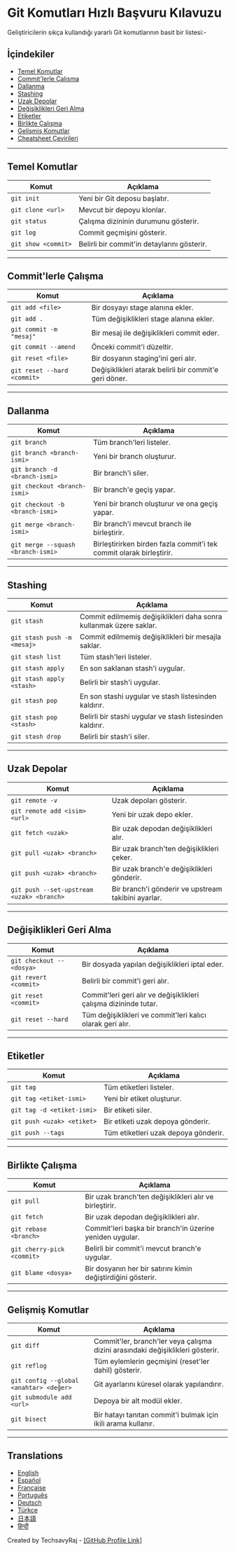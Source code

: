 # Git Komutları Hızlı Başvuru Kılavuzu

Geliştiricilerin sıkça kullandığı yararlı Git komutlarının basit bir listesi:-

## İçindekiler

- [Temel Komutlar](#temel-komutlar)
- [Commit'lerle Çalışma](#commitlerle-çalışma)
- [Dallanma](#dallanma)
- [Stashing](#stashing)
- [Uzak Depolar](#uzak-depolar)
- [Değişiklikleri Geri Alma](#değişiklikleri-geri-alma)
- [Etiketler](#etiketler)
- [Birlikte Çalışma](#birlikte-çalışma)
- [Gelişmiş Komutlar](#gelişmiş-komutlar)
- [Cheatsheet Çevirileri](#translations)

---

## Temel Komutlar

| Komut               | Açıklama                                  |
|---------------------|-------------------------------------------|
| `git init`          | Yeni bir Git deposu başlatır.             |
| `git clone <url>`   | Mevcut bir depoyu klonlar.                |
| `git status`        | Çalışma dizininin durumunu gösterir.      |
| `git log`           | Commit geçmişini gösterir.                |
| `git show <commit>` | Belirli bir commit'in detaylarını gösterir.|

---

## Commit'lerle Çalışma

| Komut                         | Açıklama                                   |
|-------------------------------|--------------------------------------------|
| `git add <file>`              | Bir dosyayı stage alanına ekler.           |
| `git add .`                   | Tüm değişiklikleri stage alanına ekler.    |
| `git commit -m "mesaj"`       | Bir mesaj ile değişiklikleri commit eder.  |
| `git commit --amend`          | Önceki commit'i düzeltir.                  |
| `git reset <file>`            | Bir dosyanın staging'ini geri alır.        |
| `git reset --hard <commit>`   | Değişiklikleri atarak belirli bir commit'e geri döner. |

---

## Dallanma

| Komut                          | Açıklama                                  |
|--------------------------------|-------------------------------------------|
| `git branch`                   | Tüm branch'leri listeler.                 |
| `git branch <branch-ismi>`     | Yeni bir branch oluşturur.                |
| `git branch -d <branch-ismi>`  | Bir branch'i siler.                       |
| `git checkout <branch-ismi>`   | Bir branch'e geçiş yapar.                 |
| `git checkout -b <branch-ismi>`| Yeni bir branch oluşturur ve ona geçiş yapar.|
| `git merge <branch-ismi>`      | Bir branch'i mevcut branch ile birleştirir.|
| `git merge --squash <branch-ismi>`| Birleştirirken birden fazla commit'i tek commit olarak birleştirir.|

---

## Stashing

| Komut                    | Açıklama                                  |
|--------------------------|-------------------------------------------|
| `git stash`              | Commit edilmemiş değişiklikleri daha sonra kullanmak üzere saklar.|
| `git stash push -m <mesaj>`| Commit edilmemiş değişiklikleri bir mesajla saklar.|
| `git stash list`         | Tüm stash'leri listeler.                   |
| `git stash apply`        | En son saklanan stash'i uygular.           |
| `git stash apply <stash>`| Belirli bir stash'i uygular.               |
| `git stash pop`          | En son stashi uygular ve stash listesinden kaldırır. |
| `git stash pop <stash>`  | Belirli bir stashi uygular ve stash listesinden kaldırır. |
| `git stash drop`         | Belirli bir stash'i siler.                 |

---

## Uzak Depolar

| Komut                                 | Açıklama                                  |
|---------------------------------------|-------------------------------------------|
| `git remote -v`                       | Uzak depoları gösterir.                   |
| `git remote add <isim> <url>`         | Yeni bir uzak depo ekler.                 |
| `git fetch <uzak>`                    | Bir uzak depodan değişiklikleri alır.     |
| `git pull <uzak> <branch>`            | Bir uzak branch'ten değişiklikleri çeker. |
| `git push <uzak> <branch>`            | Bir uzak branch'e değişiklikleri gönderir.|
| `git push --set-upstream <uzak> <branch>` | Bir branch'i gönderir ve upstream takibini ayarlar.|

---

## Değişiklikleri Geri Alma

| Komut                          | Açıklama                                  |
|--------------------------------|-------------------------------------------|
| `git checkout -- <dosya>`      | Bir dosyada yapılan değişiklikleri iptal eder.|
| `git revert <commit>`          | Belirli bir commit'i geri alır.            |
| `git reset <commit>`           | Commit'leri geri alır ve değişiklikleri çalışma dizininde tutar.|
| `git reset --hard`             | Tüm değişiklikleri ve commit'leri kalıcı olarak geri alır.|

---

## Etiketler

| Komut                      | Açıklama                                  |
|----------------------------|-------------------------------------------|
| `git tag`                  | Tüm etiketleri listeler.                  |
| `git tag <etiket-ismi>`    | Yeni bir etiket oluşturur.                |
| `git tag -d <etiket-ismi>` | Bir etiketi siler.                        |
| `git push <uzak> <etiket>` | Bir etiketi uzak depoya gönderir.         |
| `git push --tags`          | Tüm etiketleri uzak depoya gönderir.      |

---

## Birlikte Çalışma

| Komut                             | Açıklama                                  |
|-----------------------------------|-------------------------------------------|
| `git pull`                        | Bir uzak branch'ten değişiklikleri alır ve birleştirir.|
| `git fetch`                       | Bir uzak depodan değişiklikleri alır.     |
| `git rebase <branch>`             | Commit'leri başka bir branch'in üzerine yeniden uygular.|
| `git cherry-pick <commit>`        | Belirli bir commit'i mevcut branch'e uygular.|
| `git blame <dosya>`               | Bir dosyanın her bir satırını kimin değiştirdiğini gösterir.|

---

## Gelişmiş Komutlar

| Komut                          | Açıklama                                  |
|--------------------------------|-------------------------------------------|
| `git diff`                     | Commit'ler, branch'ler veya çalışma dizini arasındaki değişiklikleri gösterir.|
| `git reflog`                   | Tüm eylemlerin geçmişini (reset'ler dahil) gösterir.|
| `git config --global <anahtar> <değer>` | Git ayarlarını küresel olarak yapılandırır.|
| `git submodule add <url>`      | Depoya bir alt modül ekler.               |
| `git bisect`                   | Bir hatayı tanıtan commit'i bulmak için ikili arama kullanır.|

---

## Translations

- [English](README.md)
- [Español](README.es.md)
- [Française](README.fr.md)
- [Português](README.pt.md)
- [Deutsch](README.de.md)
- [Türkçe](README.tr.md)
- [日本語](README.jp.md)
- [हिन्दी](README.hi.md)

Created by TechsavyRaj - [[GitHub Profile Link]](https://github.com/TechsavyRaj)

